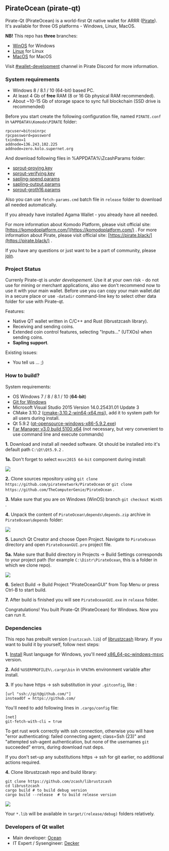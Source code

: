 ## PirateOcean (pirate-qt) ##

Pirate-Qt (PirateOcean) is a world-first Qt native wallet for ARRR ([Pirate](https://pirate.black/)). It's available for three OS platforms - Windows, Linux, MacOS.

**NB!** This repo has **three** branches:


- [WinOS](../../tree/WinOS) for Windows
- [Linux](../../tree/Linux) for Linux
- [MacOS](../../tree/MacOS) for MacOS

Visit [#wallet-development](https://discord.gg/b8FYze) channel in Pirate Discord for more information.

### System requirements ###

- Windows 8 / 8.1 / 10 (64-bit) based PC.
- At least 4 Gb of **free** RAM (8 or 16 Gb physical RAM recommended).
- About ~10-15 Gb of storage space to sync full blockchain (SSD drive is recommended)

Before you start create the following configuration file, named `PIRATE.conf` in `%APPDATA%\Komodo\PIRATE` folder:

    rpcuser=bitcoinrpc
    rpcpassword=password
    txindex=1
    addnode=136.243.102.225
    addnode=zero.kolo.supernet.org

And download following files in %APPDATA%\ZcashParams folder: 

- [sprout-proving.key](https://z.cash/downloads/sprout-proving.key)
- [sprout-verifying.key](https://z.cash/downloads/sprout-verifying.key)
- [sapling-spend.params](https://z.cash/downloads/sapling-spend.params)
- [sapling-output.params](https://z.cash/downloads/sapling-output.params)
- [sprout-groth16.params](https://z.cash/downloads/sprout-groth16.params)

Also you can use `fetch-params.cmd` batch file in `release` folder to download all needed automatically.

If you already have installed Agama Wallet - you already have all needed. 

For more information about Komodo Platform, please visit official site: [https://komodoplatform.com/](https://komodoplatform.com/) . 
For more information about Pirate, please visit official site: [https://pirate.black/](https://pirate.black/) .

If you have any questions or just want to be a part of community, please [join](https://discord.gg/b8FYze).

### Project Status ###

Currenly Pirate-qt is *under developement*. Use it at your own risk - do not use for mining or merchant applications, also we don't recommend now to use it with your main wallet. Before use you can copy your main wallet.dat in a secure place or use `-datadir` command-line key to select other data folder for use with Pirate-qt.

Features:

- Native QT wallet written in C/C++ and Rust (librustzcash library).
- Receiving and sending coins.
- Extended coin control features, selecting "Inputs..." (UTXOs) when sending coins.
- **Sapling support**.


Existing issues:

- You tell us ... ;)

### How to build? ###

System requirements:

- OS Windows 7 / 8 / 8.1 / 10 (**64-bit**)
- [Git for Windows](https://git-scm.com/download/win)
- Microsoft Visual Studio 2015 Version 14.0.25431.01 Update 3
- CMake 3.10.2 ([cmake-3.10.2-win64-x64.msi](https://cmake.org/files/v3.10/cmake-3.10.2-win64-x64.msi)), add it to system path for all users during install.
- Qt 5.9.2 ([qt-opensource-windows-x86-5.9.2.exe](https://download.qt.io/official_releases/qt/5.9/5.9.2/qt-opensource-windows-x86-5.9.2.exe))
- [Far Manager v3.0 build 5100 x64](https://www.farmanager.com/download.php?l=en) (not necessary, but very convenient to use command line and execute commands)

**1.** Download and install all needed software. Qt should be installed into it's default path `C:\Qt\Qt5.9.2` . 

**1a.** Don't forget to select `msvc2015 64-bit` component during install:

![](./images/install_02.png)

**2.** Clone sources repository using `git clone https://github.com/piratenetwork/PirateOcean` or `git clone https://github.com/TheComputerGenie/PirateOcean` .

**3.** Make sure that you are on Windows (WinOS) branch `git checkout WinOS` .

**4.** Unpack the content of `PirateOcean\depends\depends.zip` archive in `PirateOcean\depends` folder:

![](./images/install_01.png)

**5.** Launch Qt Creator and choose Open Project. Navigate to `PirateOcean` directory and open `PirateOceanGUI.pro` project file.

**5a.** Make sure that Build directory in Projects -> Build Settings corresponds to your project path (for example `C:\Distr\PirateOcean`, this is a folder in which we clone repo).

![](./images/install_03.png)

**6.** Select Build -> Build Project "PirateOceanGUI" from Top Menu or press Ctrl-B to start build.

**7.** After build is finished you will see ```PirateOceanGUI.exe``` in ```release``` folder.

Congratulations! You built Pirate-Qt (PirateOcean) for Windows. Now you can run it. 

### Dependencies ###

This repo has prebuilt version (`rustzcash.lib`) of [librustzcash](https://github.com/zcash/librustzcash) library. If you want to build it by yourself, follow next steps:

**1.** [Install](https://www.rust-lang.org/tools/install) Rust language for Windows, you'll need [x86_64-pc-windows-msvc](https://static.rust-lang.org/rustup/dist/x86_64-pc-windows-msvc/rustup-init.exe) version. 

**2.** Add `%USERPROFILE%\.cargo\bin` in `%PATH%` environment variable after install.

**3.** If you have https -> ssh substitution in your `.gitconfig`, like :

	[url "ssh://git@github.com/"]
	insteadOf = https://github.com/

You'll need to add following lines in `.cargo/config` file:

    [net]
    git-fetch-with-cli = true
    
To get rust work correctly with ssh connection, otherwise you will have "error authenticating: failed connecting agent; class=Ssh (23)" and "attempted ssh-agent authentication, but none of the usernames `git` succeeded" errors, during download rust deps.

If you don't set-up any substitutions https -> ssh for git earlier, no additional actions required.

**4.** Clone librustzcash repo and build library:

    git clone https://github.com/zcash/librustzcash
    cd librustzcash
    cargo build # to build debug version
	cargo build --release  # to build release version

![](./images/install_04.png)

Your `*.lib` will be available in `target/(release/debug)` folders relatively.

### Developers of Qt wallet ###

- Main developer: [Ocean](https://github.com/ip-gpu)
- IT Expert / Sysengineer: [Decker](https://github.com/DeckerSU) 
